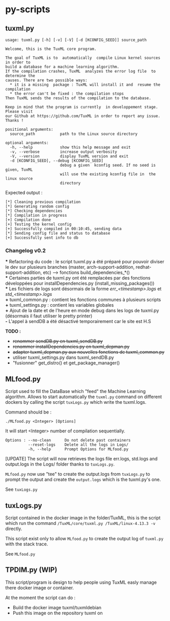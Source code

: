 # py-scripts

## tuxml.py
```
usage: tuxml.py [-h] [-v] [-V] [-d [KCONFIG_SEED]] source_path

Welcome, this is the TuxML core program.

The goal of TuxML is to  automatically  compile Linux kernel sources in order to
build a database for a machine learning algorithm.
If the compilation crashes, TuxML  analyzes the error log file  to determine the
causes. There are two possible ways:
  * it is a missing  package : TuxML will install it and  resume the compilation
  * the error can't be fixed : the compilation stops
Then TuxML sends the results of the compilation to the database.

Keep in mind that the program is currently  in developpement stage. Please visit
our Github at https://github.com/TuxML in order to report any issue.
Thanks !

positional arguments:
  source_path           path to the Linux source directory

optional arguments:
  -h, --help            show this help message and exit
  -v, --verbose         increase output verbosity
  -V, --version         display TuxML version and exit
  -d [KCONFIG_SEED], --debug [KCONFIG_SEED]
                        debug a given  kconfig seed. If no seed is given, TuxML
                        will use the existing kconfig file in  the linux source
                        directory
```

Expected output :

```
[*] Cleaning previous compilation
[*] Generating random config
[*] Checking dependencies
[*] Compilation in progress
[+] Compilation done
[+] Testing the kernel config
[+] Successfully compiled in 00:10:45, sending data
[*] Sending config file and status to database
[+] Successfully sent info to db
```

### Changelog v0.2
**\*** Refactoring du code : le script tuxml.py a été préparé pour pouvoir diviser le dev sur plusieurs branches (master, arch-support-addition, redhat-support-addition, etc) --> fonctions build_dependencies_\*()  
**\*** Certaines parties de tuxml.py ont été remplacées par des fonctions développées pour installDependencies.py (install_missing_packages())  
**\*** Les fichiers de logs sont désormais de la forme *err_\<timestamp\>.logs* et *std_\<timestamp\>.logs*  
**\+** tuxml_common.py : contient les fonctions communes à plusieurs scripts  
**\+** tuxml_settings.py : contient les variables globales  
**\+** Ajout de la date et de l'heure en mode debug dans les logs de tuxml.py (désormais il faut utiliser le pretty printer)  
**\-** L'appel à sendDB a été désactivé temporairement car le site est H.S

**TODO :**

* ~~renommer sendDB.py en tuxml_sendDB.py~~
* ~~renommer installDependencies.py en tuxml_depman.py~~
* ~~adapter tuxml_depman.py aux nouvelles fonctions de tuxml_common.py~~
* utiliser tuxml_settings.py dans tuxml_sendDB.py
* "fusionner" get_distro() et get_package_manager()

## MLfood.py

Script used to fill the DataBase which "feed" the Machine Learning algorithm.
Allows to start automatically the `tuxml.py` command on different dockers by calling
the script `tuxLogs.py` which write the tuxml.logs.


Command should be :

    ./MLfood.py <Integer> [Options]

It will start \<Integer\> number of compilation sequentially.

```
Options : --no-clean      Do not delete past containers
          --reset-logs    Delete all the logs in Logs/
          -h, --help      Prompt Options for MLfood.py
```

[UPDATE] The script will now retrieves the logs file err.logs, std.logs and output.logs in the Logs/ folder thanks to `tuxLogs.py`.

`MLfood.py` now use "tee" to create the output.logs from `tuxLogs.py` to prompt the output and create the `output.logs` which is the tuxml.py's one.


See `tuxLogs.py`

## tuxLogs.py

Script contained in the docker image in the folder/TuxML, this is the script which run the command `/TuxML/core/tuxml.py /TuxML/linux-4.13.3 -v` directly.

This script exist only to allow `MLfood.py` to create the output log of `tuxml.py` with the stack trace.

See `MLfood.py`


## TPDIM.py (WIP)

This script/program is design to help people using TuxML easly manage there docker image or container.

At the moment the script can do :

* Build the docker image tuxml/tuxmldebian
* Push this image on the repository tuxml on
